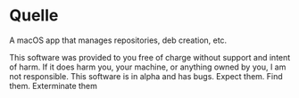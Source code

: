 # Quelle
A macOS app that manages repositories, deb creation, etc.


This software was provided to you free of charge without support and intent of harm. If it does harm you, your machine, or anything owned by you, I am not responsible. This software is in alpha and has bugs. Expect them. Find them. Exterminate them
